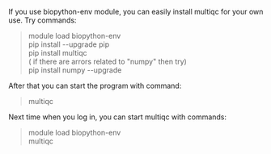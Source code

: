 If you use biopython-env module, you can easily install multiqc for your own use. Try commands:

  > module load biopython-env  
  > pip install --upgrade pip  
  > pip install multiqc  
  ( if there are arrors related to "numpy" then try)    
  > pip install numpy --upgrade

After that you can start the program with command:   
  > multiqc

Next time when you log in, you can start multiqc with commands:   
  > module load biopython-env   
  > multiqc   
